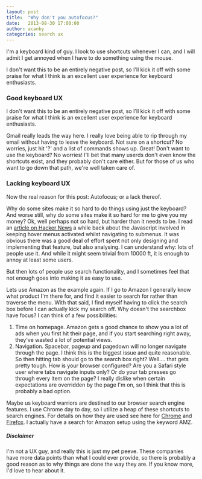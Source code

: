 ```yaml
---
layout: post
title:  "Why don't you autofocus?"
date:   2013-08-30 17:00:00
author: acanby
categories: search ux
---
```

I'm a keyboard kind of guy. I look to use shortcuts whenever I can, and I will admit I get annoyed when I have to do something using the mouse.

I don't want this to be an entirely negative post, so I'll kick it off with some praise for what I think is an excellent user experience for keyboard enthusiasts.
### Good keyboard UX
I don't want this to be an entirely negative post, so I'll kick it off with some praise for what I think is an excellent user experience for keyboard enthusiasts.

Gmail really leads the way here. I really love being able to rip through my email without having to leave the keyboard. Not sure on a shortcut? No worries, just hit '?' and a list of commands shows up. Great! Don't want to use the keyboard? No worries! I'll bet that many userds don't even know the shortcuts exist, and they probably don't care either. But for those of us who want to go down that path, we're well taken care of.

### Lacking keyboard UX
Now the real reason for this post: Autofocus; or a lack thereof.

Why do some sites make it so hard to do things using just the keyboard? And worse still, why do some sites make it so hard for me to give you my money? Ok, well perhaps not so hard, but harder than it needs to be. I read an [article on Hacker News][1] a while back about the Javascript involved in keeping hover menus activated whilst navigating to submenus. It was obvious there was a good deal of effort spent not only designing and implementing that feature, but also analysing. I can understand why: lots of people use it. And while it might seem trivial from 10000 ft, it is enough to annoy at least some users. 

But then lots of people use search functionality, and I sometimes feel that not enough goes into making it as easy to use.

Lets use Amazon as the example again. If I go to Amazon I generally know what product I'm there for, and find it easier to search for rather than traverse the menu. With that said, I find myself having to click the search box before I can actually kick my search off. Why doesn't the searchbox have focus? I can think of a few possibilities:
1. Time on homepage. Amazon gets a good chance to show you a lot of ads when you first hit their page, and if you start searching right away, they've wasted a lot of potential views.
2. Navigation. Spacebar, pageup and pagedown will no longer navigate through the page. I think this is the biggest issue and quite reasonable. So then hitting tab should go to the search box right? Well.... that gets pretty tough. How is your browser configured? Are you a Safari style user where tabs navigate inputs only? Or do your tab presses go through every item on the page? I really dislike when certain expectations are overridden by the page I'm on, so I think that this is probably a bad option.

Maybe us keyboard warriors are destined to our browser search engine features. I use Chrome day to day, so I utilize a heap of these shortcuts to search engines. For details on how they are used see here for [Chrome][2] and [Firefox][3]. I actually have a search for Amazon setup using the keyword AMZ.

##### Disclaimer
I'm not a UX guy, and really this is just my pet peeve. These companies have more data points than what I could ever provide, so there is probably a good reason as to why things are done the way they are. If you know more, I'd love to hear about it.

[1]: https://news.ycombinator.com/item?id=5330998 "Breaking down Amazon's mega dropdown"
[2]: https://support.google.com/chrome/answer/95653?hl=en "Manage search engines"
[3]: https://support.mozilla.org/en-US/kb/how-search-from-address-bar "How to search IMDB, Wikipedia and more from the address bar"
